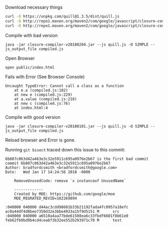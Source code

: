 


Download necessary things

```bash
curl -O https://unpkg.com/quill@1.3.5/dist/quill.js
curl -O http://repo1.maven.org/maven2/com/google/javascript/closure-compiler/v20180204/closure-compiler-v20180204.jar
curl -O http://repo1.maven.org/maven2/com/google/javascript/closure-compiler/v20180101/closure-compiler-v20180101.jar
```

Compile with bad version

```
java -jar closure-compiler-v20180204.jar --js quill.js -O SIMPLE --js_output_file compiled.js
```

Open Browser

```
open public/index.html
```

Fails with Error (See Browser Console)

```
Uncaught TypeError: Cannot call a class as a function
    at e.a (compiled.js:102)
    at new e (compiled.js:229)
    at a.value (compiled.js:218)
    at new c (compiled.js:76)
    at index.html:4
```

Compile with good version

```
java -jar closure-compiler-v20180101.jar --js quill.js -O SIMPLE --js_output_file compiled.js
```

Reload browser and Error is gone.

Running `git bisect` traced down this issue to this commit:

```
6b807c063d42a463e3c32e5911c695a0976e2b67 is the first bad commit
commit 6b807c063d42a463e3c32e5911c695a0976e2b67
Author: bradfordcsmith <bradfordcsmith@google.com>
Date:   Wed Jan 17 14:24:56 2018 -0800

    RemoveUnusedCode: remove `x instanceof UnusedName`

    -------------
    Created by MOE: https://github.com/google/moe
    MOE_MIGRATED_REVID=182269894

:040000 040000 d44ac3cdd98601b33b21192fada4fc0957a18efc ac0a44df4d8bee7350d32e3bbe4933a15f9d5151 M      src
:040000 040000 a6510a4aa77bde61508ea6c33fbdf6601f8b61e0 feb62fb9bd9b4cd4cea6f3b32ee552b293971c70 M      test
```